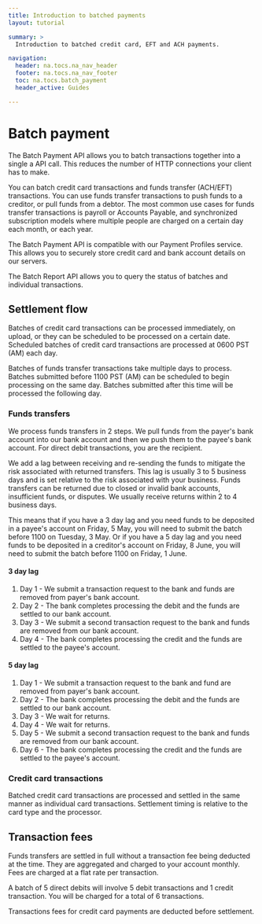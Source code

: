 ```yaml
---
title: Introduction to batched payments
layout: tutorial

summary: >
  Introduction to batched credit card, EFT and ACH payments.

navigation:
  header: na.tocs.na_nav_header
  footer: na.tocs.na_nav_footer
  toc: na.tocs.batch_payment
  header_active: Guides

---
```


# Batch payment

The Batch Payment API allows you to batch transactions together into a single a API call. This reduces the number of HTTP connections your client has to make.

You can batch credit card transactions and funds transfer (ACH/EFT) transactions. You can use funds transfer transactions to push funds to a creditor, or pull funds from a debtor. The most common use cases for funds transfer transactions is payroll or Accounts Payable, and synchronized subscription models where multiple people are charged on a certain day each month, or each year.

The Batch Payment API is compatible with our Payment Profiles service. This allows you to securely store credit card and bank account details on our servers.

The Batch Report API allows you to query the status of batches and individual transactions.


## Settlement flow

Batches of credit card transactions can be processed immediately, on upload, or they can be scheduled to be processed on a certain date. Scheduled batches of credit card transactions are processed at 0600 PST (AM) each day.

Batches of funds transfer transactions take multiple days to process. Batches submitted before 1100 PST (AM) can be scheduled to begin processing on the same day. Batches submitted after this time will be processed the following day.

### Funds transfers

We process funds transfers in 2 steps. We pull funds from the payer's bank account into our bank account and then we push them to the payee's bank account. For direct debit transactions, you are the recipient.

We add a lag between receiving and re-sending the funds to mitigate the risk associated with returned transfers. This lag is usually 3 to 5 business days and is set relative to the risk associated with your business. Funds transfers can be returned due to closed or invalid bank accounts, insufficient funds, or disputes. We usually receive returns within 2 to 4 business days.

This means that if you have a 3 day lag and you need funds to be deposited in a payee's account on Friday, 5 May, you will need to submit the batch before 1100 on Tuesday, 3 May. Or if you have a 5 day lag and you need funds to be deposited in a creditor's account on Friday, 8 June, you will need to submit the batch before 1100 on Friday, 1 June.

#### 3 day lag
1. Day 1 - We submit a transaction request to the bank and funds are removed from payer's bank account.
1. Day 2 - The bank completes processing the debit and the funds are settled to our bank account.
1. Day 3 - We submit a second transaction request to the bank and funds are removed from our bank account.
1. Day 4 - The bank completes processing the credit and the funds are settled to the payee's account.

#### 5 day lag
1. Day 1 - We submit a transaction request to the bank and fund are removed from payer's bank account.
1. Day 2 - The bank completes processing the debit and the funds are settled to our bank account.
1. Day 3 - We wait for returns.
1. Day 4 - We wait for returns.
1. Day 5 - We submit a second transaction request to the bank and funds are removed from our bank account.
1. Day 6 - The bank completes processing the credit and the funds are settled to the payee's account.

###  Credit card transactions

Batched credit card transactions are processed and settled in the same manner as individual card transactions. Settlement timing is relative to the card type and the processor.

## Transaction fees

Funds transfers are settled in full without a transaction fee being deducted at the time. They are aggregated and charged to your account monthly. Fees are charged at a flat rate per transaction.

A batch of 5 direct debits will involve 5 debit transactions and 1 credit transaction. You will be charged for a total of 6 transactions.

Transactions fees for credit card payments are deducted before settlement.
